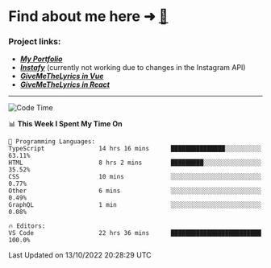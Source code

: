 # Find about me here ➜ [🧑](https://pauabella.dev)

### Project links:
- ***[My Portfolio](https://pauabella.dev)***
- ***[Instafy](https://instafy.me)*** (currently not working due to changes in the Instagram API)
- ***[GiveMeTheLyrics in Vue](https://lyrics.pauabella.dev)***
- ***[GiveMeTheLyrics in React](https://pauabella.dev/GiveMeTheLyrics)***

---
<!--START_SECTION:waka-->
![Code Time](http://img.shields.io/badge/Code%20Time-1%2C543%20hrs%202%20mins-blue)

📊 **This Week I Spent My Time On** 

```text
💬 Programming Languages: 
TypeScript               14 hrs 16 mins      ███████████████░░░░░░░░░░   63.11% 
HTML                     8 hrs 2 mins        █████████░░░░░░░░░░░░░░░░   35.52% 
CSS                      10 mins             ░░░░░░░░░░░░░░░░░░░░░░░░░   0.77% 
Other                    6 mins              ░░░░░░░░░░░░░░░░░░░░░░░░░   0.49% 
GraphQL                  1 min               ░░░░░░░░░░░░░░░░░░░░░░░░░   0.08%

🔥 Editors: 
VS Code                  22 hrs 36 mins      █████████████████████████   100.0%

```


 Last Updated on 13/10/2022 20:28:29 UTC
<!--END_SECTION:waka-->
